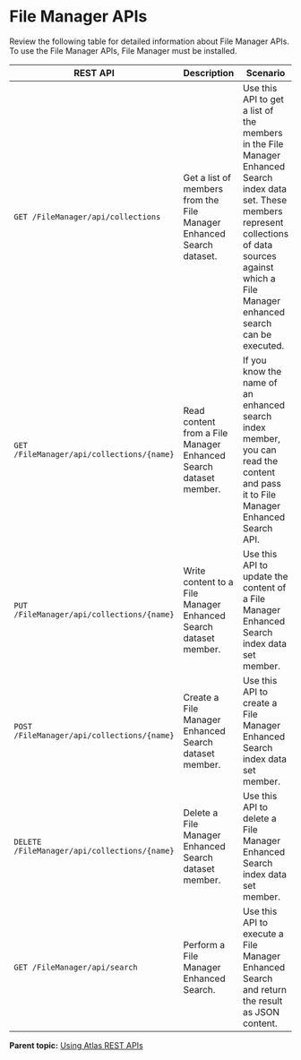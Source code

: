 # File Manager APIs

Review the following table for detailed information about File Manager APIs. To use the File Manager APIs, File Manager must be installed.

|REST API|Description|Scenario|Prerequisites|
|--------|-----------|--------|-------------|
|`GET /FileManager/api/collections`|Get a list of members from the File Manager Enhanced Search dataset.|Use this API to get a list of the members in the File Manager Enhanced Search index data set. These members represent collections of data sources against which a File Manager enhanced search can be executed.|z/OSMF restfiles|
|`GET /FileManager/api/collections/{name}`|Read content from a File Manager Enhanced Search dataset member.|If you know the name of an enhanced search index member, you can read the content and pass it to File Manager Enhanced Search API.|z/OSMF restfiles|
|`PUT /FileManager/api/collections/{name}`|Write content to a File Manager Enhanced Search dataset member.|Use this API to update the content of a File Manager Enhanced Search index data set member.|z/OSMF restfiles|
|`POST /FileManager/api/collections/{name}`|Create a File Manager Enhanced Search dataset member.|Use this API to create a File Manager Enhanced Search index data set member.|z/OSMF restfiles|
|`DELETE /FileManager/api/collections/{name}`|Delete a File Manager Enhanced Search dataset member.|Use this API to delete a File Manager Enhanced Search index data set member.|z/OSMF restfiles|
|`GET /FileManager/api/search`|Perform a File Manager Enhanced Search.|Use this API to execute a File Manager Enhanced Search and return the result as JSON content.|IBM® File Manager|

**Parent topic:** [Using Atlas REST APIs](../topics/usingatlasrestapis.md)

